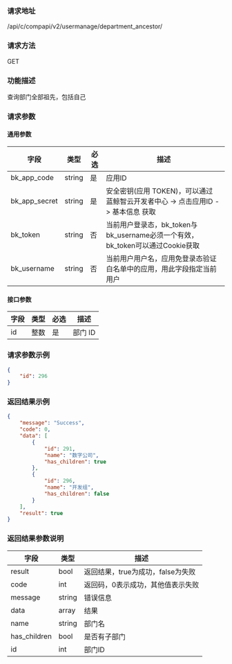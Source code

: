 
### 请求地址

/api/c/compapi/v2/usermanage/department_ancestor/



### 请求方法

GET


### 功能描述

查询部门全部祖先，包括自己

### 请求参数


#### 通用参数

| 字段 | 类型 | 必选 |  描述 |
|-----------|------------|--------|------------|
| bk_app_code  |  string    | 是 | 应用ID     |
| bk_app_secret|  string    | 是 | 安全密钥(应用 TOKEN)，可以通过 蓝鲸智云开发者中心 -&gt; 点击应用ID -&gt; 基本信息 获取 |
| bk_token     |  string    | 否 | 当前用户登录态，bk_token与bk_username必须一个有效，bk_token可以通过Cookie获取 |
| bk_username  |  string    | 否 | 当前用户用户名，应用免登录态验证白名单中的应用，用此字段指定当前用户 |


#### 接口参数

| 字段      |  类型      | 必选   |  描述      |
|-----------|------------|--------|------------|
| id | 整数 | 是 | 部门 ID |


### 请求参数示例


``` json
{
    "id": 296
}
```

### 返回结果示例

```json
{
    "message": "Success",
    "code": 0,
    "data": [
        {
            "id": 291,
            "name": "数字公司",
            "has_children": true
        },
        {
            "id": 296,
            "name": "开发组",
            "has_children": false
        }
    ],
    "result": true
}
```

### 返回结果参数说明

| 字段      | 类型      | 描述      |
|-----------|-----------|-----------|
|result| bool | 返回结果，true为成功，false为失败 |
|code|int|返回码，0表示成功，其他值表示失败|
|message|string|错误信息
|data| array| 结果 |
|name| string| 部门名 |
|has_children| bool| 是否有子部门 |
|id| int| 部门ID |
